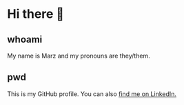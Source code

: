# Hi there 👋

## whoami

My name is Marz and my pronouns are they/them.

## pwd

This is my GitHub profile.
You can also [find me on LinkedIn.](https://www.linkedin.com/in/marzvrover/)


<!--
**marzvrover/marzvrover** is a ✨ _special_ ✨ repository because its `README.md` (this file) appears on your GitHub profile.

Here are some ideas to get you started:

- 🔭 I’m currently working on ...
- 🌱 I’m currently learning ...
- 👯 I’m looking to collaborate on ...
- 🤔 I’m looking for help with ...
- 💬 Ask me about ...
- 📫 How to reach me: ...
- 😄 Pronouns: ...
- ⚡ Fun fact: ...
-->
